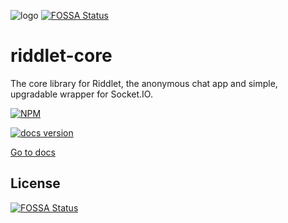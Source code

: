 ![logo](https://riddletchat.firebaseapp.com/static/media/logo.786543bd.png)
[![FOSSA Status](https://app.fossa.io/api/projects/git%2Bgithub.com%2Fafroraydude%2Friddlet-core.svg?type=shield)](https://app.fossa.io/projects/git%2Bgithub.com%2Fafroraydude%2Friddlet-core?ref=badge_shield)

# riddlet-core

The core library for Riddlet, the anonymous chat app and simple, upgradable wrapper for Socket.IO.

[![NPM](https://nodei.co/npm/riddlet-core.png)](https://www.npmjs.com/package/riddlet-server)

[![docs version](https://img.shields.io/badge/docs%20version-v0.13.0-orange.svg)](http://riddlet-docs.afroraydude.com) 

[Go to docs](http://riddlet-docs.afroraydude.com)

## License
[![FOSSA Status](https://app.fossa.io/api/projects/git%2Bgithub.com%2Fafroraydude%2Friddlet-core.svg?type=large)](https://app.fossa.io/projects/git%2Bgithub.com%2Fafroraydude%2Friddlet-core?ref=badge_large)